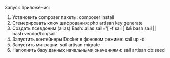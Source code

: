 Запуск приложения:

1. Установить composer пакеты:
   composer install
2. Сгенерировать ключ шифрования:
   php artisan key:generate
3. Создать псевдоним (alias) Bash:
   alias sail='[ -f sail ] && bash sail || bash vendor/bin/sail'
4. Запустить контейнеры Docker в фоновом режиме:
   sail up -d
5. Запустить миграции:
   sail artisan migrate
6. Наполнить базу данных начальными значениями:
   sail artisan db:seed
